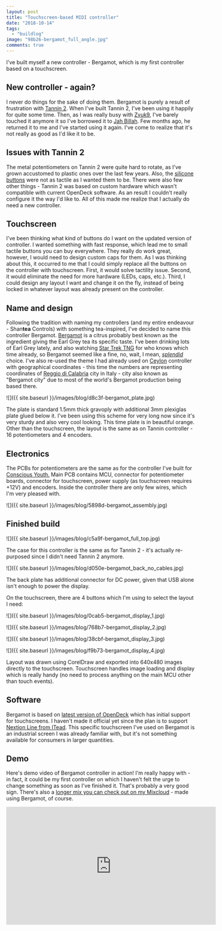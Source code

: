 ```yaml
---
layout: post
title: "Touchscreen-based MIDI controller"
date: "2018-10-14"
tags: 
  - "buildlog"
image: "98b26-bergamot_full_angle.jpg"
comments: true
---
```


I've built myself a new controller - Bergamot, which is my first controller based on a touchscreen.

## New controller - again?

I never do things for the sake of doing them. Bergamot is purely a result of frustration with [Tannin 2](https://shanteacontrols.com/2015/08/13/building-tannin-2/). When I've built Tannin 2, I've been using it happily for quite some time. Then, as I was really busy with [Zvuk9](https://shanteacontrols.com/2017/08/20/zvuk9/), I've barely touched it anymore it so I've borrowed it to [Jah Billah](https://jahbillah.bandcamp.com). Few months ago, he returned it to me and I've started using it again. I've come to realize that it's not really as good as I'd like it to be.

## Issues with Tannin 2

The metal potentiometers on Tannin 2 were quite hard to rotate, as I've grown accustomed to plastic ones over the last few years. Also, the [silicone buttons](https://www.adafruit.com/product/1611) were not as tactile as I wanted them to be. There were also few other things - Tannin 2 was based on custom hardware which wasn't compatible with current OpenDeck software. As an result I couldn't really configure it the way I'd like to. All of this made me realize that I actually do need a new controller.

## Touchscreen

I've been thinking what kind of buttons do I want on the updated version of controller. I wanted something with fast response, which lead me to small tactile buttons you can buy everywhere. They really do work great, however, I would need to design custom caps for them. As I was thinking about this, it occurred to me that I could simply replace all the buttons on the controller with touchscreen. First, it would solve tactility issue. Second, it would eliminate the need for more hardware (LEDs, caps, etc.). Third, I could design any layout I want and change it on the fly, instead of being locked in whatever layout was already present on the controller.

## Name and design

Following the tradition with naming my controllers (and my entire endeavour - Shan**tea** Controls) with something tea-inspired, I've decided to name this controller Bergamot. [Bergamot](https://en.wikipedia.org/wiki/Bergamot_orange) is a citrus probably best known as the ingredient giving the Earl Grey tea its specific taste. I've been drinking lots of Earl Grey lately, and also watching [Star Trek TNG](https://www.youtube.com/watch?v=R2IJdfxWtPM) for who knows which time already, so Bergamot seemed like a fine, no, wait, I mean, [_splendid_](https://www.youtube.com/watch?v=76uIoL2qma4) choice. I've also re-used the theme I had already used on [Ceylon](https://shanteacontrols.com/2015/02/24/building-ceylon/) controller with geographical coordinates - this time the numbers are representing coordinates of [Reggio di Calabria](https://en.wikipedia.org/wiki/Reggio_Calabria) city in Italy - city also known as "Bergamot city" due to most of the world's Bergamot production being based there.

![]({{ site.baseurl }}/images/blog/d8c3f-bergamot_plate.jpg)

The plate is standard 1.5mm thick gravoply with additional 3mm plexiglas plate glued below it. I've been using this scheme for very long now since it's very sturdy and also very cool looking. This time plate is in beautiful orange. Other than the touchscreen, the layout is the same as on Tannin controller - 16 potentiometers and 4 encoders.

## Electronics

The PCBs for potentiometers are the same as for the controller I've built for [Conscious Youth.](https://shanteacontrols.com/2018/07/16/conscious-youth-custom-controller/) Main PCB contains MCU, connector for potentiometer boards, connector for touchscreen, power supply (as touchscreen requires +12V) and encoders. Inside the controller there are only few wires, which I'm very pleased with.

![]({{ site.baseurl }}/images/blog/5898d-bergamot_assembly.jpg)

## Finished build

![]({{ site.baseurl }}/images/blog/c5a9f-bergamot_full_top.jpg)

The case for this controller is the same as for Tannin 2 - it's actually re-purposed since I didn't need Tannin 2 anymore.

![]({{ site.baseurl }}/images/blog/d050e-bergamot_back_no_cables.jpg)

The back plate has additional connector for DC power, given that USB alone isn't enough to power the display.

On the touchscreen, there are 4 buttons which I'm using to select the layout I need:

![]({{ site.baseurl }}/images/blog/0cab5-bergamot_display_1.jpg)

![]({{ site.baseurl }}/images/blog/768b7-bergamot_display_2.jpg)

![]({{ site.baseurl }}/images/blog/38cbf-bergamot_display_3.jpg)

![]({{ site.baseurl }}/images/blog/f9b73-bergamot_display_4.jpg)

Layout was drawn using CorelDraw and exported into 640x480 images directly to the touchscreen. Touchscreen handles image loading and display which is really handy (no need to process anything on the main MCU other than touch events).

## Software

Bergamot is based on [latest version of OpenDeck](https://github.com/shanteacontrols/OpenDeck/releases/tag/v3.0.0) which has initial support for touchscreens. I haven't made it official yet since the plan is to support [Nextion Line from ITead](https://nextion.itead.cc). This specific touchscreen I've used on Bergamot is an industrial screen I was already familiar with, but it's not something available for consumers in larger quantities.

## Demo

Here's demo video of Bergamot controller in action! I'm really happy with - in fact, it could be my first controller on which I haven't felt the urge to change something as soon as I've finished it. That's probably a very good sign. There's also a [longer mix you can check out on my Mixcloud](https://www.mixcloud.com/enigmatik/impressions/) - made using Bergamot, of course.

<div class="videoWrapper">
<iframe width="560" height="315" src="https://www.youtube-nocookie.com/embed/O12u3A11dXg" title="YouTube video player" frameborder="0" allow="accelerometer; autoplay; clipboard-write; encrypted-media; gyroscope; picture-in-picture" allowfullscreen></iframe>
</div>
